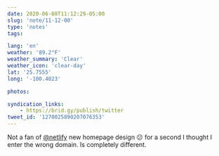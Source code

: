 ```yaml
---
date: 2020-06-08T11:12:29-05:00
slug: 'note/11-12-00'
type: 'notes'
tags:

lang: 'en'
weather: '89.2°F'
weather_summary: 'Clear'
weather_icon: 'clear-day'
lat: '25.7555'
long: '-100.4023'

photos:

syndication_links:
    - https://brid.gy/publish/twitter
tweet_id: '1270025890207076353'
---
```

Not a fan of [@netlify](https://twitter.com/@netlify) new homepage design 😕 for a second I thought I enter the wrong domain. Is completely different. 